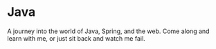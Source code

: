 # Java
A journey into the world of Java, Spring, and the web. Come along and learn with me, or just sit back and watch me fail.
